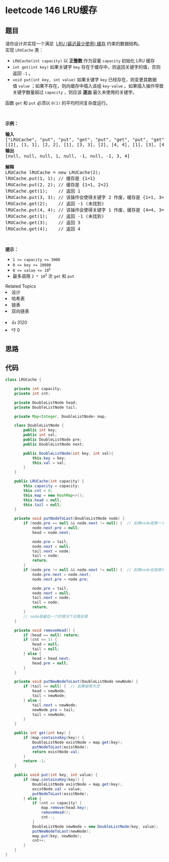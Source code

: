 # leetcode 146 LRU缓存

## 题目
<div class="title__3Vvk">
 请你设计并实现一个满足&nbsp; 
 <a href="https://baike.baidu.com/item/LRU" target="_blank">LRU (最近最少使用) 缓存</a> 约束的数据结构。
</div>

<div class="title__3Vvk">
 实现 
 <code>LRUCache</code> 类：
</div>

<div class="original__bRMd"> 
 <div> 
  <ul> 
   <li><code>LRUCache(int capacity)</code> 以 <strong>正整数</strong> 作为容量&nbsp;<code>capacity</code> 初始化 LRU 缓存</li> 
   <li><code>int get(int key)</code> 如果关键字 <code>key</code> 存在于缓存中，则返回关键字的值，否则返回 <code>-1</code> 。</li> 
   <li><code>void put(int key, int value)</code>&nbsp;如果关键字&nbsp;<code>key</code> 已经存在，则变更其数据值&nbsp;<code>value</code> ；如果不存在，则向缓存中插入该组&nbsp;<code>key-value</code> 。如果插入操作导致关键字数量超过&nbsp;<code>capacity</code> ，则应该 <strong>逐出</strong> 最久未使用的关键字。</li> 
  </ul> 
 </div>
</div>

<p>函数 <code>get</code> 和 <code>put</code> 必须以 <code>O(1)</code> 的平均时间复杂度运行。</p>

<p>&nbsp;</p>

<p><strong>示例：</strong></p>

<pre>
<strong>输入</strong>
["LRUCache", "put", "put", "get", "put", "get", "put", "get", "get", "get"]
[[2], [1, 1], [2, 2], [1], [3, 3], [2], [4, 4], [1], [3], [4]]
<strong>输出</strong>
[null, null, null, 1, null, -1, null, -1, 3, 4]

<strong>解释</strong>
LRUCache lRUCache = new LRUCache(2);
lRUCache.put(1, 1); // 缓存是 {1=1}
lRUCache.put(2, 2); // 缓存是 {1=1, 2=2}
lRUCache.get(1);    // 返回 1
lRUCache.put(3, 3); // 该操作会使得关键字 2 作废，缓存是 {1=1, 3=3}
lRUCache.get(2);    // 返回 -1 (未找到)
lRUCache.put(4, 4); // 该操作会使得关键字 1 作废，缓存是 {4=4, 3=3}
lRUCache.get(1);    // 返回 -1 (未找到)
lRUCache.get(3);    // 返回 3
lRUCache.get(4);    // 返回 4
</pre>

<p>&nbsp;</p>

<p><strong>提示：</strong></p>

<ul> 
 <li><code>1 &lt;= capacity &lt;= 3000</code></li> 
 <li><code>0 &lt;= key &lt;= 10000</code></li> 
 <li><code>0 &lt;= value &lt;= 10<sup>5</sup></code></li> 
 <li>最多调用 <code>2 * 10<sup>5</sup></code> 次 <code>get</code> 和 <code>put</code></li> 
</ul>

<div><div>Related Topics</div><div><li>设计</li><li>哈希表</li><li>链表</li><li>双向链表</li></div></div><br><div><li>👍 3120</li><li>👎 0</li></div>

## 思路

## 代码

```java
class LRUCache {

    private int capacity;
    private int cnt;

    private DoubleListNode head;
    private DoubleListNode tail;

    private Map<Integer, DoubleListNode> map;

    class DoubleListNode {
        public int key;
        public int val;
        public DoubleListNode pre;
        public DoubleListNode next;

        public DoubleListNode(int key, int val){
            this.key = key;
            this.val = val;
        }
    }

    public LRUCache(int capacity) {
        this.capacity = capacity;
        this.cnt = 0;
        this.map = new HashMap<>();
        this.head = null;
        this.tail = null;
    }

    private void putNodeToLast(DoubleListNode node) {
        if (node.pre == null && node.next != null) {  // 如果node是第一个
            node.next.pre = null;
            head = node.next;

            node.pre = tail;
            node.next = null;
            tail.next = node;
            tail = node;
            return;
        }
        if (node.pre != null && node.next != null) {  // 如果node在链表中间
            node.pre.next = node.next;
            node.next.pre = node.pre;

            node.pre = tail;
            node.next = null;
            tail.next = node;
            tail = node;
            return;
        }
        // node是最后一个的情况下无需处理
    }

    private void removeHead() {
        if (head == null) return;
        if (cnt == 1) {
            head = null;
            tail = null;
        } else {
            head = head.next;
            head.pre = null;
        }
    }

    private void putNewNodeToLast(DoubleListNode newNode) {
        if (tail == null) {  // 如果链表为空
            head = newNode;
            tail = newNode;
        } else {
            tail.next = newNode;
            newNode.pre = tail;
            tail = newNode;
        }
    }

    public int get(int key) {
        if (map.containsKey(key)) {
            DoubleListNode existNode = map.get(key);
            putNodeToLast(existNode);
            return existNode.val;
        }
        return -1;
    }

    public void put(int key, int value) {
        if (map.containsKey(key)) {
            DoubleListNode existNode = map.get(key);
            existNode.val = value;
            putNodeToLast(existNode);
        } else {
            if (cnt == capacity) {
                map.remove(head.key);
                removeHead();
                cnt--;
            }
            DoubleListNode newNode = new DoubleListNode(key, value);
            putNewNodeToLast(newNode);
            map.put(key, newNode);
            cnt++;
        }
    }
}
```
